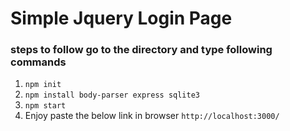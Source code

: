 # Simple Jquery Login Page
### steps to follow go to the directory and type following commands
1) ``npm init``
2) ``npm install body-parser express sqlite3``
3) ``npm start``
4) Enjoy paste the below link in browser ``http://localhost:3000/``

